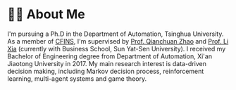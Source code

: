 # 👨‍🎓 About Me
I'm pursuing a Ph.D in the Department of Automation, Tsinghua University. As a member of [CFINS](http://cfins.au.tsinghua.edu.cn/en/about/index.php), I'm supervised by [Prof. Qianchuan Zhao](http://cfins.au.tsinghua.edu.cn/personalhg/zhaoqc/) and [Prof. Li Xia](http://bus.sysu.edu.cn/en/teacher/XiaLi) (currently with Business School, Sun Yat-Sen University). I received my Bachelor of Engineering degree from Department of Automation, Xi'an Jiaotong University in 2017. My main research interest is data-driven decision making, including Markov decision process, reinforcement learning, multi-agent systems and game theory.
